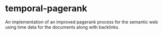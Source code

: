 # temporal-pagerank
An implementation of an improved pagerank process for the semantic web using time data for the documents along with backlinks.
